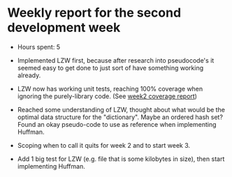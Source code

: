 # Weekly report for the second development week

- Hours spent: 5

- Implemented LZW first, because after research into pseudocode's it seemed easy to get done to just sort of have something working already.

- LZW now has working unit tests, reaching 100% coverage when ignoring the purely-library code. (See [week2 coverage report](https://github.com/xylix/tiralabra-syksy-2021/blob/main/dokumentit/coverage_history/week2.txt))

- Reached some understanding of LZW, thought about what would be the optimal data structure for the "dictionary". Maybe an ordered hash set? Found an okay pseudo-code to use as reference when implementing Huffman.

- Scoping when to call it quits for week 2 and to start week 3.

- Add 1 big test for LZW (e.g. file that is some kilobytes in size), then start implementing Huffman.
